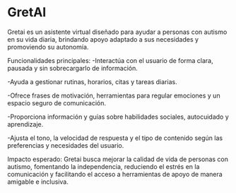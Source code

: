 # GretAI

Gretai es un asistente virtual diseñado para ayudar a personas con autismo en su vida diaria, brindando apoyo adaptado a sus necesidades y promoviendo su autonomía.

Funcionalidades principales:
-Interactúa con el usuario de forma clara, pausada y sin sobrecargarlo de información.

-Ayuda a gestionar rutinas, horarios, citas y tareas diarias.

-Ofrece frases de motivación, herramientas para regular emociones y un espacio seguro de comunicación.

-Proporciona información y guías sobre habilidades sociales, autocuidado y aprendizaje.

-Ajusta el tono, la velocidad de respuesta y el tipo de contenido según las preferencias y necesidades del usuario.

Impacto esperado:
Gretai busca mejorar la calidad de vida de personas con autismo, fomentando la independencia, reduciendo el estrés en la comunicación y facilitando el acceso a herramientas de apoyo de manera amigable e inclusiva.
